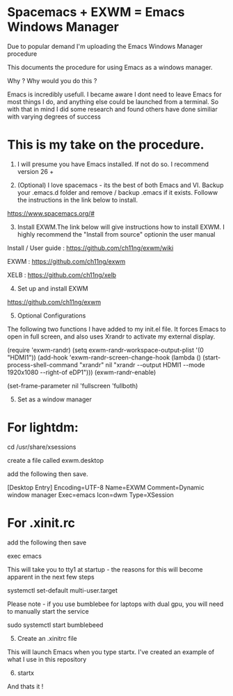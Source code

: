 # Spacemacs + EXWM = Emacs Windows Manager

Due to popular demand I'm uploading the Emacs Windows Manager procedure

This documents the procedure for using Emacs as a windows manager. 

Why ? Why would you do this ?

Emacs is incredibly usefull. I became aware I dont need to leave Emacs for most things I do, and anything else could be launched from a terminal. So with that in mind I did some research and found others have done similiar with varying degrees of success

# This is my take on the procedure.

1. I will presume you have Emacs installed. If not do so. I recommend version 26 +

2. (Optional) I love spacemacs - its the best of both Emacs and VI. Backup your .emacs.d folder and remove / backup .emacs if it exists. Followw the instructions in the link below to install.

https://www.spacemacs.org/#

3. Install EXWM.The link below will give instructions how to install EXWM. I highly recommend the "Install from source" optionin the user manual

Install / User guide : https://github.com/ch11ng/exwm/wiki

EXWM : https://github.com/ch11ng/exwm

XELB : https://github.com/ch11ng/xelb

4. Set up and install EXWM

https://github.com/ch11ng/exwm

5. Optional Configurations

The following two functions I have added to my init.el file. It forces Emacs to open in full screen, and also uses Xrandr to activate my external display.

(require 'exwm-randr)
  (setq exwm-randr-workspace-output-plist '(0 "HDMI1"))
  (add-hook 'exwm-randr-screen-change-hook
            (lambda ()
              (start-process-shell-command
               "xrandr" nil "xrandr --output HDMI1  --mode 1920x1080 --right-of eDP1")))
  (exwm-randr-enable)


(set-frame-parameter nil 'fullscreen 'fullboth)



5. Set as a window manager

# For lightdm:

cd /usr/share/xsessions

create a file called exwm.desktop

add the following then save.

[Desktop Entry]
Encoding=UTF-8
Name=EXWM
Comment=Dynamic window manager
Exec=emacs
Icon=dwm
Type=XSession

# For .xinit.rc

add the following then save 

exec emacs


This will take you to tty1 at startup - the reasons for this will become apparent in the next few steps

systemctl set-default multi-user.target

Please note - if you use bumblebee for laptops with  dual gpu, you will need to manually start the service 

sudo systemctl start bumblebeed

5. Create an .xinitrc file 

This will launch Emacs when you type startx. I've created an example of what I use in this repository

6. startx

And thats it !





